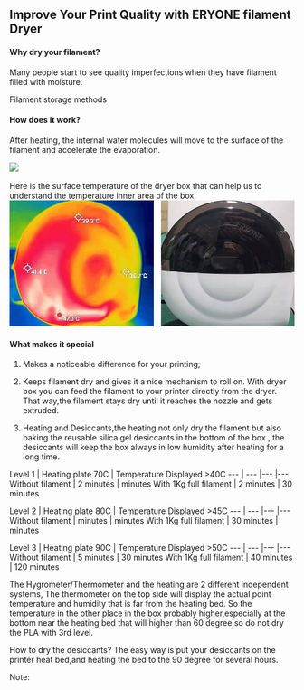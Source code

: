 
## Improve Your Print Quality with ERYONE filament Dryer

#### Why dry your filament?

 Many people start to see quality imperfections when they have filament filled with moisture.
 
Filament storage methods   

#### How does it work?

After heating, the internal water molecules will move to the surface of the filament and accelerate the evaporation.

![](https://cdn.hackaday.io/images/9361851641898322634.jpg)

Here is the surface temperature of the dryer box that can help us to understand the temperature inner area of the box.
![](https://raw.githubusercontent.com/Eryone/filamentDRY/main/doc/images/20111185138.jpg)

#### What makes it special

1. Makes a noticeable difference for your printing; 

2. Keeps filament dry and gives it a nice mechanism to roll on.
With dryer box you can feed the filament to your printer directly from the dryer. That way,the filament stays dry until it reaches the nozzle and gets extruded.

3. Heating and Desiccants,the heating not only dry the filament but also baking the reusable silica gel desiccants in the bottom of the box , the desiccants will keep the box always in low humidity after heating for a long time.


Level 1 |  Heating plate 70C |	Temperature Displayed >40C 
--- | --- |--- |--- 
Without filament |   2 minutes |	 minutes 
With 1Kg full filament | 2 minutes |	 30 minutes 
 
Level 2 |  Heating plate 80C |	Temperature Displayed >45C 
--- | --- |--- |--- 
Without filament |   minutes |	 minutes 
With 1Kg full filament | 30 minutes |	  minutes 

 
Level 3 |  Heating plate 90C |	Temperature Displayed >50C 
--- | --- |--- |--- 
Without filament | 5 minutes |	30 minutes 
With 1Kg full filament | 40 minutes |	120 minutes 

The Hygrometer/Thermometer and the heating are 2 different independent systems,
The thermometer on the top side will display the actual point temperature and humidity that is  far from the heating bed. So the temperature in the other place in the box probably higher,especially at the bottom near the heating bed that will higher than 60 degree,so do not dry the PLA with 3rd level.


How to dry the desiccants? The easy way is put your desiccants on the printer heat bed,and heating the bed to the 90 degree for several hours.

Note:
	 




